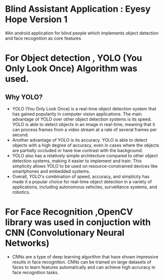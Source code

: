 # Blind Assistant Application : Eyesy Hope Version 1
#An android application for blind people which implements object detection and face recognition as core features
# For Object detection , YOLO (You Only Look Once) Algorithm was used.

## Why YOLO?

- YOLO (You Only Look Once) is a real-time object detection system that has gained popularity in computer vision applications. The main advantage of YOLO over other object detection systems is its speed. YOLO is able to detect objects in an image in real-time, meaning that it can process frames from a video stream at a rate of several frames per second.
- Another advantage of YOLO is its accuracy. YOLO is able to detect objects with a high degree of accuracy, even in cases where the objects are partially occluded or have low contrast with the background.
- YOLO also has a relatively simple architecture compared to other object detection systems, making it easier to implement and train. This simplicity allows YOLO to be used on resource-constrained devices like smartphones and embedded systems.
- Overall, YOLO's combination of speed, accuracy, and simplicity has made it a popular choice for real-time object detection in a variety of applications, including autonomous vehicles, surveillance systems, and robotics.

# For Face Recognition ,OpenCV library was used in conjuction with CNN (Convolutionary Neural Networks) 
- CNNs are a type of deep learning algorithm that have shown impressive results in face recognition. CNNs can be trained on large datasets of faces to learn features automatically and can achieve high accuracy in face recognition tasks.


